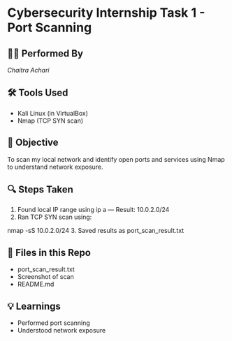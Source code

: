 # Cybersecurity Internship Task 1 - Port Scanning

## 👩‍💻 Performed By
*Chaitra Achari*

## 🛠 Tools Used
- Kali Linux (in VirtualBox)
- Nmap (TCP SYN scan)

## 🎯 Objective
To scan my local network and identify open ports and services using Nmap to understand network exposure.

## 🔍 Steps Taken
1. Found local IP range using ip a — Result: 10.0.2.0/24
2. Ran TCP SYN scan using:

nmap -sS 10.0.2.0/24
3. Saved results as port_scan_result.txt

## 📁 Files in this Repo
- port_scan_result.txt
- Screenshot of scan
- README.md

## 💡 Learnings
- Performed port scanning
- Understood network exposure

